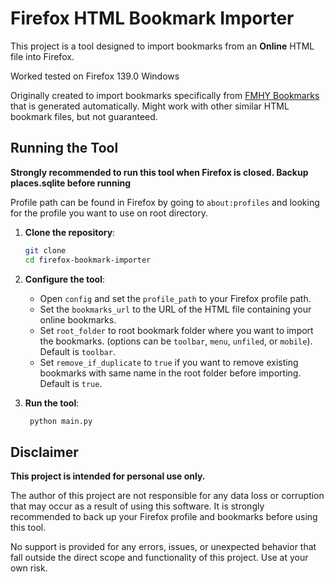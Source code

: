 # Firefox HTML Bookmark Importer

This project is a tool designed to import bookmarks from an **Online** HTML file into Firefox.

Worked tested on Firefox 139.0 Windows

Originally created to import bookmarks specifically from [FMHY Bookmarks](https://github.com/fmhy/bookmarks) that is generated automatically. Might work with other similar HTML bookmark files, but not guaranteed.

## Running the Tool
**Strongly recommended to run this tool when Firefox is closed. Backup places.sqlite before running**

Profile path can be found in Firefox by going to `about:profiles` and looking for the profile you want to use on root directory.
1. **Clone the repository**:
   ```bash
   git clone
   cd firefox-bookmark-importer
   ```

2. **Configure the tool**:
   - Open `config` and set the `profile_path` to your Firefox profile path.
   - Set the `bookmarks_url` to the URL of the HTML file containing your online bookmarks.
   - Set `root_folder` to root bookmark folder where you want to import the bookmarks. (options can be `toolbar`, `menu`, `unfiled`, or `mobile`). Default is `toolbar`.
   - Set `remove_if_duplicate` to `true` if you want to remove existing bookmarks with same name in the root folder before importing. Default is `true`.

3. **Run the tool**:
   ```bash
    python main.py
    ```

## Disclaimer

**This project is intended for personal use only.**

The author of this project are not responsible for any data loss or corruption that may occur as a result of using this software. It is strongly recommended to back up your Firefox profile and bookmarks before using this tool.

No support is provided for any errors, issues, or unexpected behavior that fall outside the direct scope and functionality of this project. Use at your own risk.
